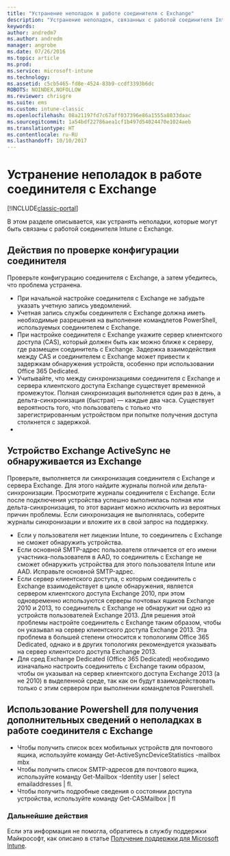 ```yaml
---
title: "Устранение неполадок в работе соединителя с Exchange"
description: "Устранение неполадок, связанных с работой соединителя Intune с Exchange."
keywords: 
author: andredm7
ms.author: andredm
manager: angrobe
ms.date: 07/26/2016
ms.topic: article
ms.prod: 
ms.service: microsoft-intune
ms.technology: 
ms.assetid: c5cb5465-fd8e-4524-83b9-ccdf3393b6dc
ROBOTS: NOINDEX,NOFOLLOW
ms.reviewer: chrisgre
ms.suite: ems
ms.custom: intune-classic
ms.openlocfilehash: 08a21197fd7c67aff037396e86a1555a8033daac
ms.sourcegitcommit: 1a54bdf22786aea1cf1b497d54024470e1024aeb
ms.translationtype: HT
ms.contentlocale: ru-RU
ms.lasthandoff: 10/10/2017
---
```

# <a name="troubleshoot-the-exchange-connector"></a>Устранение неполадок в работе соединителя с Exchange

[!INCLUDE[classic-portal](../includes/classic-portal.md)]

В этом разделе описывается, как устранять неполадки, которые могут быть связаны с работой соединителя Intune с Exchange.

## <a name="steps-for-checking-the-connector-configuration"></a>Действия по проверке конфигурации соединителя 

Проверьте конфигурацию соединителя с Exchange, а затем убедитесь, что проблема устранена.

- При начальной настройке соединителя с Exchange не забудьте указать учетную запись уведомлений.
- Учетная запись службы соединителя с Exchange должна иметь необходимые разрешения на выполнение командлетов PowerShell, используемых соединителем с Exchange.
- При настройке соединителя с Exchange укажите сервер клиентского доступа (CAS), который должен быть как можно ближе к серверу, где размещен соединитель с Exchange. Задержка взаимодействия между CAS и соединителем с Exchange может привести к задержкам обнаружения устройств, особенно при использовании Office 365 Dedicated.
- Учитывайте, что между синхронизациями соединителя с Exchange и сервера клиентского доступа Exchange существует временной промежуток. Полная синхронизация выполняется один раз в день, а дельта-синхронизация (быстрая) — каждые два часа. Существует вероятность того, что пользователь с только что зарегистрированным устройством при попытке получения доступа столкнется с задержкой.
- 
## <a name="exchange-activesync-device-not-discovered-from-exchange"></a>Устройство Exchange ActiveSync не обнаруживается из Exchange
Проверьте, выполняется ли синхронизация соединителя с Exchange и сервера Exchange. Для этого найдите журналы полной или дельта-синхронизации. Просмотрите журналы соединителя с Exchange. Если после подключения устройства успешно выполнялась полная или дельта-синхронизация, то этот вариант можно исключить из вероятных причин проблемы. Если синхронизация не выполнялась, соберите журналы синхронизации и вложите их в свой запрос на поддержку.

- Если у пользователя нет лицензии Intune, то соединитель с Exchange не сможет обнаружить устройства.
- Если основной SMTP-адрес пользователя отличается от его имени участника-пользователя в AAD, то соединитель с Exchange не сможет обнаружить устройства для этого пользователя Intune или AAD. Исправьте основной SMTP-адрес.
- Если сервер клиентского доступа, с которым соединитель с Exchange взаимодействует в цикле обнаружения, является сервером клиентского доступа Exchange 2010, при этом одновременно используются серверы почтовых ящиков Exchange 2010 и 2013, то соединитель с Exchange не обнаружит ни одно из устройств пользователей Exchange 2013. Для решения этой проблемы настройте соединитель с Exchange таким образом, чтобы он указывал на сервер клиентского доступа Exchange 2013.  Эта проблема в большей степени относится к топологиям Office 365 Dedicated, однако и в других топологиях рекомендуется указывать на сервер клиентского доступа Exchange 2013.
- Для сред Exchange Dedicated (Office 365 Dedicated) необходимо изначально настроить соединитель с Exchange таким образом, чтобы он указывал на сервер клиентского доступа Exchange 2013 (а не 2010) в выделенной среде, так как он будут взаимодействовать только с этим сервером при выполнении командлетов Powershell.


## <a name="using-powershell-to-get-more-data-on-exchange-connector-issues"></a>Использование Powershell для получения дополнительных сведений о неполадках в работе соединителя с Exchange
- Чтобы получить список всех мобильных устройств для почтового ящика, используйте команду Get-ActiveSyncDeviceStatistics -mailbox mbx
- Чтобы получить список SMTP-адресов для почтового ящика, используйте команду Get-Mailbox -Identity user | select emailaddresses | fl.
- Чтобы получить подробные сведения о состоянии доступа устройства, используйте команду Get-CASMailbox <upn> | fl

### <a name="next-steps"></a>Дальнейшие действия
Если эта информация не помогла, обратитесь в службу поддержки Майкрософт, как описано в статье [Получение поддержки для Microsoft Intune](how-to-get-support-for-microsoft-intune.md).
